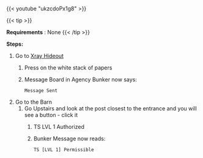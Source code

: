 #####
{{< youtube "ukzcdoPx1g8" >}}

{{< tip >}}

**Requirements** : None
{{< /tip >}}

**Steps:**

1. Go to [Xray Hideout]()
	1. Press on the white stack of papers
	2. Message Board in Agency Bunker now says:
	
		`Message Sent`
2. Go to the Barn
	1. Go Upstairs and look at the post closest to the entrance and you will see a button - click it
		1. TS LVL 1 Authorized
		2. Bunker Message now reads:
		
			`TS [LVL 1] Permissible`